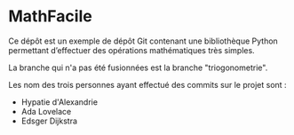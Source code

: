 # MathFacile

Ce dépôt est un exemple de dépôt Git contenant une bibliothèque Python
permettant d’effectuer des opérations mathématiques très simples.

La branche qui n'a pas été fusionnées est la branche "triogonometrie".

Les nom des trois personnes ayant effectué des commits sur le projet sont :
- Hypatie d'Alexandrie
- Ada Lovelace
- Edsger Dijkstra